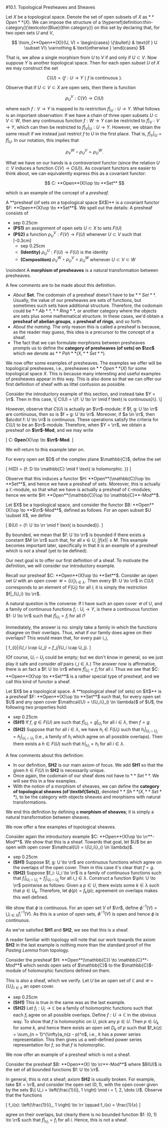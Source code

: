 <style>
.md-content {
    max-width: 80em;
}
</style>
#10.1. Topological Presheaves and Sheaves

Let $X$ be a topological space. Denote the set of open subsets of $X$
as $**Open**(X)$. We can impose the structure of a
\hyperref[definition:thin-category]{\textcolor{Blue}{thin category}}
on this set by declaring that, for two open sets $U$ and $V$, 

$$
\hom_{**Open**(X)}(U, V) = 
\begin{cases}
\{\bullet\} & \text{if } U \subset V\\
\varnothing & \text{otherwise }
\end{cases}
$$

That is, we allow a single morphism from $U$ to $V$ if and only if 
$U \subset V$. 
Now suppose $Y$ is another topological space. Then for each open subset 
$U$ of $X$ we may construct the set 

$$
C(U) = \{ f: U \to Y \mid f \text{ is continuous } \}.    
$$

Observe that if $U \subset V \subset X$ are open sets, then 
there is function 

$$
\rho_U^V: C(V) \to C(U)
$$

where each $f: V \to Y$ is mapped to its restriction $f|_U: U \to Y$.
What follows is an important observation: If we have a chain of three open subsets $U \subset V \subset W$, 
then any continuous function $f: W \to Y$ can be restricted to $f|_V: V \to Y$, 
which can then be restricted to $f|_V|_U: U \to Y$. However, we obtain the same 
result if we instead just restrict $f$ to $U$ in the first place. That is, 
$f|_V|_U = f|_U$. In our notation, this implies that 

$$
\rho_V^W \circ \rho_U^V = \rho_U^W. 
$$

What we have on our hands is a *contravariant* functor (since the relation 
$U \subset V$ induces a function $C(V) \to C(U)$). As covariant functors 
are easier to think about, we can equivalently express this as a covariant functor:

$$
C: **Open**(X)\op \to **Set**
$$

which is an example of the concept of a *presheaf*. 


<span style="display:block" class="definition">
A **presheaf (of sets on a topological space $X$)** 
is a covariant functor $F: **Open**(X)\op \to **Set**$. 
We spell out the details: A presheaf consists of 

* sep 0.25cm
* **(PS1)** an assignment of open sets $U \subset X$ to sets $F(U)$
* **(PS2)** a function $\rho_{U}^{V}: F(V) \to F(U)$ whenever $U \subset V$
such that\
\[-0.3cm]
    * sep 0.25cm
    * **(Identity)** $\rho_{U}^{U}: F(U) \to F(U)$ is the identity
    * **(Composition)** $\rho_V^W \circ \rho_U^V = \rho_U^W$ whenever $U \subset V \subset W$

\noindent A **morphism of presheaves** is a natural transformation between presheaves.
</span>

A few comments are to be made about this definition. 


* *About* **Set**. The codomain of a presheaf doesn't have to be $**Set**$.
Usually, the value of our presheaves are sets of functions, but sometimes such sets have additional 
structure. Therefore, the codomain could be $**Ab**$, $**Ring**$, or another category 
where the objects are sets plus some mathematical structure. In these cases, we'd obtain a **presheaf of abelian groups**, a
**presheaf of rings**, and so forth.
* *About the naming.* The only reason this is called a presheaf is because, 
as the reader may guess, this idea is a precursor to the concept of a sheaf.
* The fact that we can formulate morphisms between presheaves prompts us to 
define the **category of presheaves (of sets) on $\cc$** which we denote as
$**Psh**(X, **Set**)$.


We now offer some examples of presheaves. The examples we offer will be topological presheaves, 
i.e., presheaves on $**Open**(X)$ for some topological space $X$. This is because 
many interesting and useful examples of presheaves appear in this way. This is also done 
so that we can offer our first definition of sheaf with as littel confusion as possible. 


<span style="display:block" class="example">
Consider the introductory example of this section, and instead take $Y = \rr$. 
Then in this case, 
\[
C(U) = \{f: U \to \rr \mid f \text{ is continuous}\}.
\]

However, observe that $C(U)$ is actually an $\rr$-module: 
if $f, g: U \to \rr$ are continuous, then so is $f + g: U \to \rr$. Moreover, 
if $a \in \rr$, then $a\cdot f: U \to \rr$ is continuous. These operations 
satisfy the criteria for $C(U)$ to be an $\rr$-module. Therefore, when $Y = \rr$, 
we obtain a presheaf on **$\rr$-Mod**, and we may write

\[
C: **Open**(X)\op \to **$\rr$-Mod**.
\]

We will return to this example later on.
</span>


<span style="display:block" class="example">
For every open set $D$ of the complex plane $\mathbb{C}$, define the 
set 

\[
H(D) = \{f: D \to \mathbb{C} \mid f \text{ is holomorphic. }\}
\]

Observe that this induces a functor $H: **Open**(\mathbb{C})\op \to **Set**$, 
and hence we have a presheaf of sets. Moreover, this is actually a $\mathbb{C}$-module, so 
that what we have is actually a presheaf of $\mathbb{C}$-modules; hence we 
write $H: **Open**(\mathbb{C})\op \to \mathbb{C}**-Mod**$.
</span>


<span style="display:block" class="example">
Let $X$ be a topological space, and consider the functor $B: **Open**(X)\op \to **$\rr$-Mod**$, 
defined as follows. For an open subset $U \subset X$, we define 

\[
B(U) = \{f: U \to \rr \mid f \text{ is bounded}\}.
\]

By bounded, we mean that $f: U \to \rr$ is bounded if there exists a constant 
$M \in \rr$ such that, for all $x \in U$, $|f(x)| \le M$. 
This example becomes important later, specifically in that it is an example 
of a presheaf which is not a sheaf (yet to be defined). 
</span>

Our next goal is to offer our first definition of a sheaf. To motivate the definition, we will 
consider our introductory example. 

Recall our presheaf $C: **Open**(X)\op \to **Set**$. Consider an open set 
$U$ with an open cover $\mathcal{U} = \{U_i\}_{i \in \lambda}$. Then every 
$f: U \to \rr$ in $C(U)$ corresponds to an element of $F(U_i)$ for all $i$; it is simply 
the restriction $f|_{U_i} \to \rr$. 

A natural question is the converse: If I have such an open cover $\mathcal{U}$ of $U$, 
and a family of continuous functions $f_i: U_i \to Y$, is there a continuous 
function $f: U \to \rr$ such that $f|_{U_i} = f_i$ for all $i$? 

Immediately, the answer is no: simply take a family in which the functions disagree on their overlaps. 
Thus, what if our family does agree on their overlaps? This would mean that, for every 
pair $i, j$, 

\[
f_{i}|_{U_i \cap U_j} = f_j|_{U_i \cap U_j}.
\]

(Of course, $U_i \cap U_j$ could be empty; but we don't know in general, 
so we just play it safe and consider *all* pairs $i, j \in \lambda$.)
The answer now is affirmative, there is an fact a $f: U \to \rr$ where $f|_{U_i} = f_i$ 
for all $i$. 
Thus we see that $C: **Open**(X)\op \to **Set**$ is a rather special type 
of presheaf, and we call this kind of functor a sheaf.


<span style="display:block" class="definition">
Let $X$ be a topological space.
A **topological sheaf (of sets) on $X$** is a presheaf 
$F: **Open**(X)\op \to **Set**$ such that, for every open 
set $U$ and any open cover $\mathcal{U} = \{U_i\}_{i \in \lambda}$ of $U$, 
the following two properties hold:

* sep 0.25cm
* ****(SH1)**** If $f$, $g \in F(U)$ are such that $f|_{U_i} = g|_{U_i}$ for all 
$i \in \lambda$, then $f = g$.
* ****(SH2)**** Suppose that for all $i \in \lambda$, we have $h_i \in F(U_i)$ 
such that $h_i|_{U_i \cap U_j} = h_j|_{U_i \cap U_i}$ (i.e., a family 
of $h_i$ which agree on all possible overlaps). Then there exists a 
$h \in F(U)$ such that $h|_{U_i} = h_i$ for all $i \in \lambda$.

A few comments about this definition:

* In our definition, **SH2** is our main axiom of focus. We add 
**SH1** so that the given $h \in F(U)$ in **SH2** is necessarily 
unique.
* Once again, the codomain of our sheaf does not have to $**Set**$. 
We will see this in a few examples.
* With the notion of a morphism of sheaves, we can define the **category 
of topological sheaves (of \textbf{Sets})**, denoted $**Sh**(X, **Set**)$,
to be the category with objects sheaves and morphisms with natural transformations.

We end this definition by defining a **morphism of sheaves**; it is simply 
a natural transformation between sheaves. 
</span>

We now offer a few examples of topological sheaves.


<span style="display:block" class="example">
Consider again the introductory example $C: **Open**(X)\op \to \rr**-Mod**$. 
We show that this is a sheaf. Towards that goal, let $U$ be an open with open cover
$\mathcal{U} = \{U_i\}_{i \in \lambda}$.


* sep 0.25cm
* ****(SH1)**** Suppose $f, g: U \to \rr$ are continuous functions which agree on the 
overlaps of the open cover. Then in this case it's clear that $f = g$.
* ****(SH2)**** Suppose $f_i: U_i \to \rr$ is a family of continuous functions such that 
$f_i|_{U_i \cap U_j} = f_j|_{U_i \cap U_j}$ for all $i, j \in \lambda$. 
Construct a function $\phi: U \to \rr$ pointwise as follows: Given a $p \in U$, 
there exists some $k \in \lambda$ such that
$p \in U_k$. Therefore, let $\phi(p) = f_k(p)$; agreement on overlaps 
makes this well defined.


We show that $\phi$ is continuous.
For an open set $V$ of $\rr$, define $\phi^{-1}(V) = \bigcup_{i \in \lambda}f_i^{-1}(V)$.
As this is a union of open sets, $\phi^{-1}(V)$ is open and hence $\phi$ is continuous.

As we've satisfied **SH1** and **SH2**, we see that this is a sheaf.
</span>

A reader familiar with topology will note that our work towards the axiom 
**SH2** in the last example is nothing more than the standard proof of the 
*Pasting Lemma* from topology. 


<span style="display:block" class="example">
Consider the presheaf $H: **Open**(\mathbb{C}) \to \mathbb{C}**-Mod**$ 
which sends open sets of $\mathbb{C}$ to the $\mathbb{C}$-module of holomorphic 
functions defined on them.

This is also a sheaf, which we verify. Let $U$ be an open set of $\mathbb{C}$ 
and $\mathcal{U}=\{U_i\}_{i\in\lambda}$ an open cover.

* sep 0.25cm
* **(SH1)** This is true in the same was as the last example.
* **(SH2)** Let $f_i: U_i \to \mathbb{C}$ be a family of holomorphic functions
such that each $f_i$ agree on all possible overlaps. Define $f: U \to \mathbb{C}$ in 
the obvious way. To show that $f$ is holomorphic on $U$,
pick any $p \in U$. Then $p \in U_k$ for some $k$, and hence 
there exists an open set $D_k$ of $p$ such that 
$f_k(z) = \sum_{n = 1}^{\infty}a_n(z - p)^n$, i.e., it has a power series 
representation. This then gives us a well-defined power series representation 
for $f$, so that $f$ is holomorphic.



</span>



We now offer an example of a presheaf which is not a sheaf.


<span style="display:block" class="example">
Consider the presheaf $B: **Open**(X) \to \rr**-Mod**$
where $B(U)$ is the set of all bounded functions $f: U \to \rr$. 

In general, this is not a sheaf; axiom **SH2** is usually 
broken. For example, take $X = \rr$, and consider 
the open set $(0, 1)$, with the open cover given by 
the sets $\{ U_i = \left(\frac{1}{i}, 1 \right) \mid i = 1, 2, \dots \}$.
Observe that the functions 

\[
f_i(x): \left(\frac{1}{i},\, 1 \right) \to \rr \qquad f_i(x) = \frac{1}{x}
\]

agree on their overlaps, but clearly there is no bounded function 
$f: (0, 1) \to \rr$ such that $f|_{U_i} = f_i$ for all $i$.  Hence, 
this is not a sheaf.
</span>










<script src="../../mathjax_helper.js"></script>
